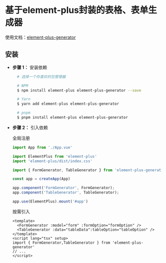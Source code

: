 # 基于element-plus封装的表格、表单生成器

使用文档：[element-plus-generator](https://qq390405712.gitee.io/element-plus-generator-docs)

## 安装

- **步骤 1：** 安装依赖

  ```bash
    # 选择一个你喜欢的包管理器

    # NPM
    $ npm install element-plus element-plus-generator --save

    # Yarn
    $ yarn add element-plus element-plus-generator

    # pnpm
    $ pnpm install element-plus element-plus-generator
  ```

- **步骤 2：** 引入依赖

    全局注册
    ```ts
    import App from './App.vue'

    import ElementPlus from 'element-plus'
    import 'element-plus/dist/index.css'

    import { FormGenerator, TableGenerator } from 'element-plus-generator'

    const app = createApp(App)

    app.component('FormGenerator', FormGenerator);
    app.component('TableGenerator', TableGenerator);

    app.use(ElementPlus).mount('#app')
    ```
    按需引入
    ```vue
    <template>
      <FormGenerator :model="form" :formOption="formOption" />
      <TableGenerator :data="tableData":tableOption="tableOption" />
    </template>
    <script lang="tsx" setup>
    import { FormGenerator,TableGenerator } from 'element-plus-generator'
    // ...
    </script>
    ```